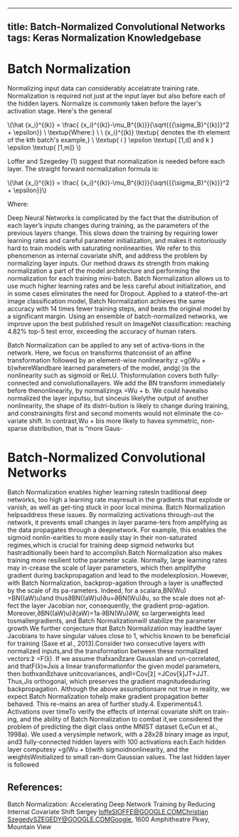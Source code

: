 
---
title: Batch-Normalized Convolutional Networks
tags: Keras Normalization Knowledgebase
---


# Batch Normalization

Normalizing input data can considerably accelatrate training rate. Normalization is required not just at the input layer but also before each of the hidden layers. Normalize is commonly taken before the layer's activation stage. Here's the general 

\\(\hat {x_i}^{(k)} = \frac{ {x_i}^{(k)}-\mu_B^{(k)}}{\sqrt{{{\sigma_B}^{(k)}}^2 + \epsilon}}
\\
\textup{Where:}
\\
\\
{x_i}^{(k)} \textup{ denotes the ith element of the kth batch's example,}
\\
\textup{  i }
 \epsilon \textup{ [1,d] and k } \epsilon \textup{ [1,m]}
 \\)



Loffer and Szegedey (1) suggest that normalization is needed before each layer. The straight forward normalization formula is:

\\(\hat {x_i}^{(k)} = \frac{ {x_i}^{(k)}-\mu_B^{(k)}}{\sqrt{{{\sigma_B}^{(k)}}^2 + \epsilon}}\\)

Where:







Deep Neural Networks is complicated by the fact that the distribution of each layer’s inputs changes during training, as the parameters of the previous 
layers change. This slows down the training by requiring lower learning rates and careful parameter initialization, and makes it notoriously hard to 
train models with saturating nonlinearities. We refer to this phenomenon as internal covariate shift, and address the problem by normalizing layer inputs. 
Our method draws its strength from making normalization a part of the model architecture and performing the normalization for each training mini-batch. 
Batch Normalization allows us to use much higher learning rates and be less careful about initialization, and in some cases eliminates the need for Dropout. 
Applied to a stateof-the-art image classification model, Batch Normalization achieves the same accuracy with 14 times fewer training steps,
and beats the original model by a significant margin. Using an ensemble of batch-normalized networks, we improve upon the best published result 
on ImageNet classification: reaching 4.82% top-5 test error, exceeding the accuracy of human raters.


Batch Normalization can be applied to any set of activa-tions  in  the  network.   Here,  we  focus  on  transforms  thatconsist of an affine transformation followed by an element-wise nonlinearity:z =g(Wu + b)whereWandbare learned parameters of the model, andg(·)is  the  nonlinearity  such  as  sigmoid  or  ReLU.  Thisformulation covers both fully-connected and convolutionallayers.  We add the BN transform immediately before thenonlinearity, by normalizingx =Wu + b. We could havealso  normalized  the  layer  inputsu,  but  sinceuis  likelythe output of another nonlinearity,  the shape of its distri-bution is likely to change during training, and constrainingits first and second moments would not eliminate the co-variate shift.  In contrast,Wu + bis more likely to havea symmetric, non-sparse distribution, that is “more Gaus-

# Batch-Normalized Convolutional Networks
Batch Normalization enables higher learning ratesIn traditional deep networks, too high a learning rate mayresult in the gradients that explode or vanish, as well as get-ting stuck in poor local minima. Batch Normalization helpsaddress these issues.  By normalizing activations through-out the network, it prevents small changes in layer parame-ters from amplifying as the data propagates through a deepnetwork.   For  example,  this  enables  the  sigmoid  nonlin-earities to more easily stay in their non-saturated regimes,which is crucial for training deep sigmoid networks but hastraditionally been hard to accomplish.Batch Normalization also makes training more resilient tothe parameter scale. Normally, large learning rates may in-crease the scale of layer parameters,  which then amplifythe gradient during backpropagation and lead to the modelexplosion. However, with Batch Normalization, backprop-agation through a layer is unaffected by the scale of its pa-rameters. Indeed, for a scalara,BN(Wu) =BN((aW)u)and thus∂BN((aW)u)∂u=∂BN(Wu)∂u, so the scale does not af-fect the layer Jacobian nor, consequently, the gradient prop-agation.  Moreover,∂BN((aW)u)∂(aW)=1a·∂BN(Wu)∂W, so largerweights lead tosmallergradients, and Batch Normalizationwill stabilize the parameter growth.We further conjecture that Batch Normalization may leadthe layer Jacobians to have singular values close to 1, whichis known to be beneficial for training (Saxe et al., 2013).Consider  two  consecutive  layers  with  normalized  inputs,and the transformation between these normalized vectors:̂z =F(̂x). If we assume that̂xand̂zare Gaussian and un-correlated, and thatF(̂x)≈Ĵxis a linear transformationfor the given model parameters, then botĥxand̂zhave unitcovariances, andI=Cov[̂z] =JCov[̂x]JT=JJT. Thus,Jis orthogonal, which preserves the gradient magnitudesduring backpropagation.  Although the above assumptionsare not true in reality,  we expect Batch Normalization tohelp make gradient propagation better behaved.   This re-mains an area of further study.4. Experiments4.1. Activations over timeTo  verify  the  effects  of  internal  covariate  shift  on  train-ing,  and the ability of Batch Normalization to combat it,we considered the problem of predicting the digit class onthe MNIST dataset (LeCun et al., 1998a).  We used a verysimple network, with a 28x28 binary image as input, and3 fully-connected hidden layers with 100 activations each.Each hidden layer computesy =g(Wu + b)with sigmoidnonlinearity,  and  the  weightsWinitialized  to  small  ran-dom  Gaussian  values.   The  last  hidden  layer  is  followed




## References:

Batch Normalization: Accelerating Deep Network Training by Reducing Internal Covariate Shift
Sergey IoffeSIOFFE@GOOGLE.COMChristian SzegedySZEGEDY@GOOGLE.COMGoogle, 1600 Amphitheatre Pkwy, Mountain View
